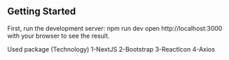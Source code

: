 
## Getting Started
First, run the development server:
npm run dev
open http://localhost:3000 with your browser to see the result.

Used package (Technology)
1-NextJS
2-Bootstrap
3-ReactIcon
4-Axios 
